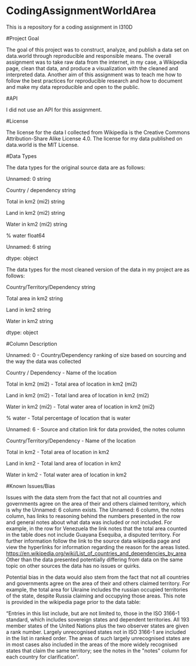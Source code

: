 # CodingAssignmentWorldArea
This is a repository for a coding assignment in I310D

#Project Goal

The goal of this project was to construct, analyze, and publish a data set on data.world through reproducible and responsible means. The overall assignment was to take raw data from the internet, in my case, a Wikipedia page, clean that data, and produce a visualization with the cleaned and interpreted data. Another aim of this assignment was to teach me how to follow the best practices for reproducible research and how to document and make my data reproducible and open to the public.

#API

I did not use an API for this assignment.

#License

The license for the data I collected from Wikipedia is ​the Creative Commons Attribution-Share Alike License 4.0. The license for my data published on data.world is the MIT License.

#Data Types

The data types for the original source data are as follows:

Unnamed: 0               string

Country / dependency     string

Total in km2 (mi2)       string

Land in km2 (mi2)        string

Water in km2 (mi2)       string

% water                 float64

Unnamed: 6               string

dtype: object

The data types for the most cleaned version of the data in my project are as follows:

Country/Territory/Dependency    string

Total area in km2               string

Land in km2                     string

Water in km2                    string

dtype: object

#Column Description

Unnamed: 0 - Country/Dependency ranking of size based on sourcing and the way the data was collected

Country / Dependency - Name of the location

Total in km2 (mi2) - Total area of location in km2 (mi2)

Land in km2 (mi2) - Total land area of location in km2 (mi2)

Water in km2 (mi2) - Total water area of location in km2 (mi2)

% water - Total percentage of location that is water

Unnamed: 6 - Source and citation link for data provided, the notes column

Country/Territory/Dependency - Name of the location

Total in km2 - Total area of location in km2 

Land in km2 - Total land area of location in km2 

Water in km2 - Total water area of location in km2 

#Known Issues/Bias

Issues with the data stem from the fact that not all countries and governments agree on the area of their and others claimed territory, which is why the Unnamed: 6 column exists. The Unnamed: 6 column, the notes column, has links to reasoning behind the numbers presented in the row and general notes about what data was included or not included. For example, in the row for Venezuela the link notes that the total area counted in the table does not include Guayana Esequiba, a disputed territory. For further information follow the link to the source data wikipedia page and view the hyperlinks for information regarding the reason for the areas listed. https://en.wikipedia.org/wiki/List_of_countries_and_dependencies_by_area 
Other than the data presented potentially differing from data on the same topic on other sources the data has no issues or quirks.

Potential bias in the data would also stem from the fact that not all countries and governments agree on the area of their and others claimed territory. For example, the total area for Ukraine includes the russian occupied territories of the state, despite Russia claiming and occupying those areas. This note is provided in the wikipedia page prior to the data table: 

“Entries in this list include, but are not limited to, those in the ISO 3166-1 standard, which includes sovereign states and dependent territories. All 193 member states of the United Nations plus the two observer states are given a rank number. Largely unrecognised states not in ISO 3166-1 are included in the list in ranked order. The areas of such largely unrecognised states are in most cases also included in the areas of the more widely recognised states that claim the same territory; see the notes in the "notes" column for each country for clarification”.
